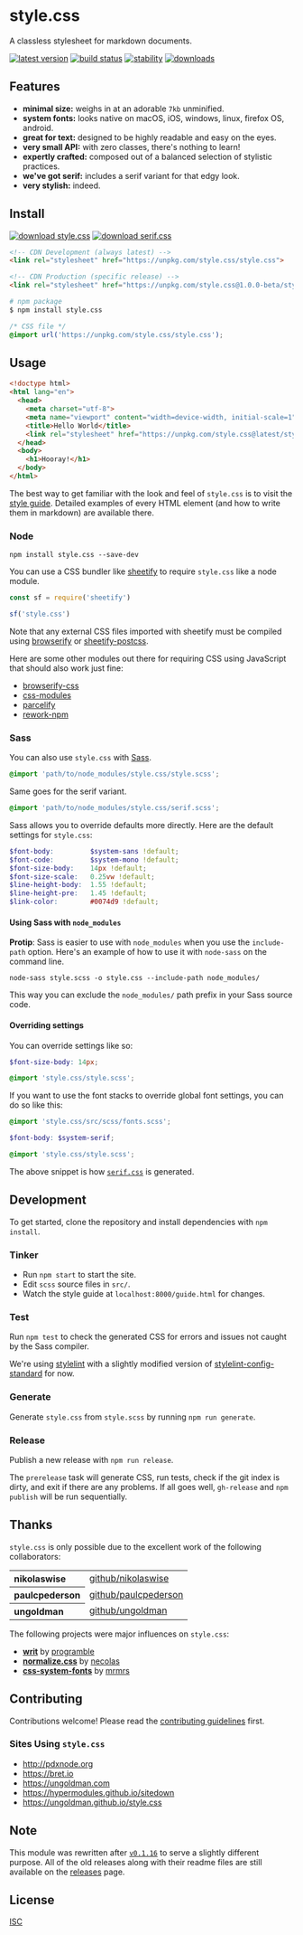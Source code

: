 # style.css

A classless stylesheet for markdown documents.

[![latest version][npm-img]][npm-url] [![build status][travis-img]][travis-url] [![stability][stability-img]][stability-url] [![downloads][downloads-img]][npm-url]

[npm-img]: https://img.shields.io/npm/v/style.css.svg?style=flat-square
[npm-url]: https://www.npmjs.com/package/style.css
[travis-img]: https://img.shields.io/travis/ungoldman/style.css.svg?style=flat-square
[travis-url]: https://travis-ci.org/ungoldman/style.css
[stability-img]: https://img.shields.io/badge/stability-experimental-orange.svg?style=flat-square
[stability-url]: https://nodejs.org/api/documentation.html#documentation_stability_index"
[downloads-img]: https://img.shields.io/npm/dm/style.css.svg?style=flat-square

## Features

- **minimal size:** weighs in at an adorable `7kb` unminified.
- **system fonts:** looks native on macOS, iOS, windows, linux, firefox OS, android.
- **great for text:** designed to be highly readable and easy on the eyes.
- **very small API:** with zero classes, there's nothing to learn!
- **expertly crafted:** composed out of a balanced selection of stylistic practices.
- **we've got serif:** includes a serif variant for that edgy look.
- **very stylish:** indeed.

## Install

[![download style.css][dl-sans-img]][dl-sans-url] [![download serif.css][dl-serif-img]][dl-serif-url]

[dl-sans-img]: https://img.shields.io/badge/download-style.css-6495ED.svg?style=flat-square
[dl-sans-url]: style.css
[dl-serif-img]: https://img.shields.io/badge/download-serif.css-6495ED.svg?style=flat-square
[dl-serif-url]: serif.css

```html
<!-- CDN Development (always latest) -->
<link rel="stylesheet" href="https://unpkg.com/style.css/style.css">
```

```html
<!-- CDN Production (specific release) -->
<link rel="stylesheet" href="https://unpkg.com/style.css@1.0.0-beta/style.css">
```

```sh
# npm package
$ npm install style.css
```

```css
/* CSS file */
@import url('https://unpkg.com/style.css/style.css');
```

## Usage

```html
<!doctype html>
<html lang="en">
  <head>
    <meta charset="utf-8">
    <meta name="viewport" content="width=device-width, initial-scale=1">
    <title>Hello World</title>
    <link rel="stylesheet" href="https://unpkg.com/style.css@latest/style.css">
  </head>
  <body>
    <h1>Hooray!</h1>
  </body>
</html>
```

The best way to get familiar with the look and feel of `style.css` is to visit the [style guide](https://ungoldman.github.io/style.css/guide.html). Detailed examples of every HTML element (and how to write them in markdown) are available there.

### Node

```
npm install style.css --save-dev
```

You can use a CSS bundler like [sheetify](https://github.com/stackcss/sheetify#use-npm-packages) to require `style.css` like a node module.

```js
const sf = require('sheetify')

sf('style.css')
```

Note that any external CSS files imported with sheetify must be compiled using [browserify](https://github.com/substack/node-browserify) or [sheetify-postcss](https://github.com/stackcss/sheetify-postcss).

Here are some other modules out there for requiring CSS using JavaScript that should also work just fine:

- [browserify-css](https://www.npmjs.com/package/browserify-css)
- [css-modules](https://github.com/css-modules/css-modules)
- [parcelify](https://www.npmjs.com/package/parcelify)
- [rework-npm](https://www.npmjs.com/package/rework-npm)

### Sass

You can also use `style.css` with [Sass](http://sass-lang.com/).

```scss
@import 'path/to/node_modules/style.css/style.scss';
```

Same goes for the serif variant.

```scss
@import 'path/to/node_modules/style.css/serif.scss';
```

Sass allows you to override defaults more directly. Here are the default settings for `style.css`:

```scss
$font-body:         $system-sans !default;
$font-code:         $system-mono !default;
$font-size-body:    14px !default;
$font-size-scale:   0.25vw !default;
$line-height-body:  1.55 !default;
$line-height-pre:   1.45 !default;
$link-color:        #0074d9 !default;
```

#### Using Sass with `node_modules`

**Protip**: Sass is easier to use with `node_modules` when you use the `include-path` option. Here's an example of how to use it with `node-sass` on the command line.

```
node-sass style.scss -o style.css --include-path node_modules/
```

This way you can exclude the `node_modules/` path prefix in your Sass source code.

#### Overriding settings

You can override settings like so:

```scss
$font-size-body: 14px;

@import 'style.css/style.scss';
```

If you want to use the font stacks to override global font settings, you can do so like this:

```scss
@import 'style.css/src/scss/fonts.scss';

$font-body: $system-serif;

@import 'style.css/style.scss';
```

The above snippet is how [`serif.css`](serif.css) is generated.

## Development

To get started, clone the repository and install dependencies with `npm install`.

### Tinker

- Run `npm start` to start the site.
- Edit `scss` source files in `src/`.
- Watch the style guide at `localhost:8000/guide.html` for changes.

### Test

Run `npm test` to check the generated CSS for errors and issues not caught by the Sass compiler.

We're using [stylelint](https://github.com/stylelint/stylelint) with a slightly modified version of [stylelint-config-standard](https://github.com/stylelint/stylelint-config-standard) for now.

### Generate

Generate `style.css` from `style.scss` by running `npm run generate`.

### Release

Publish a new release with `npm run release`.

The `prerelease` task will generate CSS, run tests, check if the git index is dirty, and exit if there are any problems. If all goes well, `gh-release` and `npm publish` will be run sequentially.

## Thanks

`style.css` is only possible due to the excellent work of the following collaborators:

<table>
  <tbody>
    <tr><th align="left">nikolaswise</th><td><a href="https://github.com/nikolaswise">github/nikolaswise</a></td></tr>
    <tr><th align="left">paulcpederson</th><td><a href="https://github.com/paulcpederson">github/paulcpederson</a></td></tr>
    <tr><th align="left">ungoldman</th><td><a href="https://github.com/ungoldman">github/ungoldman</a></td></tr>
  </tbody>
</table>

The following projects were major influences on `style.css`:

- **[writ](https://writ.cmcenroe.me)** by [programble](https://github.com/programble)
- **[normalize.css](https://github.com/necolas/normalize.css)** by [necolas](https://github.com/necolas)
- **[css-system-fonts](https://github.com/mrmrs/css-system-fonts/)** by [mrmrs](https://github.com/mrmrs)

## Contributing

Contributions welcome! Please read the [contributing guidelines](contributing.md) first.

### Sites Using `style.css`

- http://pdxnode.org
- https://bret.io
- https://ungoldman.com
- https://hypermodules.github.io/sitedown
- https://ungoldman.github.io/style.css

## Note

This module was rewritten after [`v0.1.16`](https://github.com/ungoldman/style.css/tree/v0.1.16#readme) to serve a slightly different purpose. All of the old releases along with their readme files are still available on the [releases](https://github.com/ungoldman/style.css/releases) page.

## License

[ISC](LICENSE.md)
